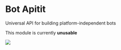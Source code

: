 # Bot Apitit
Universal API for building platform-independent bots

This module is currently **unusable** 
 
![](https://img.shields.io/github/license/Lgmrszd/bot_apitit.svg)
